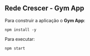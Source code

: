 ## Rede Crescer - Gym App

Para construir a aplicação o **Gym App**:

    npm install -y

Para executar:

    npm start
